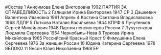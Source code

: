 #Состав
1 Анисимова Елена Викторовна 1992 ПАРТИЯ ЗА СПРАВЕДЛИВОСТЬ
2 Галицкая Ирина Викторовна 1947 СР
3 Дашкевич Валентина Ивановна 1961 Апрель
4 Костина Светлана Владиславовна 1968 ЛДПР
5 Лоткова Наталия Васильевна 1944 КПРФ
6 Лучутенков Сергей Михайлович 1948 Партия пенсионеров России
7 Лучутенкова Людмила Сергеевна 1954 Чернобыль-Нева
8 Туркова Ирина Михайловна 1965 Российский Красный Крест
9 Фимушкина Елена Сергеевна 1976 За женщин России
10 Юдина Катерина Сергеевна 1978 ЯБЛОКО
11 Янсон Юлия Николаевна 1968 ЕР
